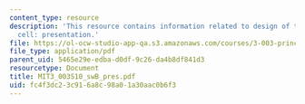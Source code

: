 ```yaml
---
content_type: resource
description: 'This resource contains information related to design of thin film solar
  cell: presentation.'
file: https://ol-ocw-studio-app-qa.s3.amazonaws.com/courses/3-003-principles-of-engineering-practice-spring-2010/fc4f3dc23c916a8c98a01a30aac0b6f3_MIT3_003S10_swB_pres.pdf
file_type: application/pdf
parent_uid: 5465e29e-edba-d0df-9c26-da4b8df841d3
resourcetype: Document
title: MIT3_003S10_swB_pres.pdf
uid: fc4f3dc2-3c91-6a8c-98a0-1a30aac0b6f3
---
```


